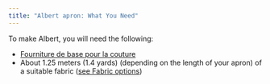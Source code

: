 ```yaml
---
title: "Albert apron: What You Need"
---
```


To make Albert, you will need the following:

- [Fourniture de base pour la couture](/docs/sewing/basic-sewing-supplies)
- About 1.25 meters (1.4 yards) (depending on the length of your apron) of a suitable fabric ([see Fabric options](/docs/patterns/albert/fabric))
